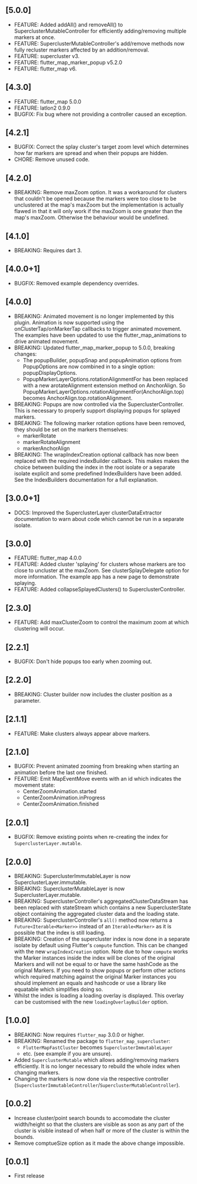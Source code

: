 ## [5.0.0]
- FEATURE: Added addAll() and removeAll() to SuperclusterMutableController for
  efficiently adding/removing multiple markers at once.
- FEATURE: SuperclusterMutableController's add/remove methods now fully
  recluster markers affected by an addition/removal.
- FEATURE: supercluster v3.
- FEATURE: flutter_map_marker_popup v5.2.0
- FEATURE: flutter_map v6.

## [4.3.0]

- FEATURE: flutter_map 5.0.0
- FEATURE: latlon2 0.9.0
- BUGFIX: Fix bug where not providing a controller caused an exception.

## [4.2.1]

- BUGFIX: Correct the splay cluster's target zoom level which determines how
  far markers are spread and when their popups are hidden.
- CHORE: Remove unused code.

## [4.2.0]

- BREAKING: Remove maxZoom option. It was a workaround for clusters that
  couldn't be opened because the markers were too close to be unclustered at
  the map's maxZoom but the implementation is actually flawed in that it will
  only work if the maxZoom is one greater than the map's maxZoom. Otherwise the
  behaviour would be undefined.

## [4.1.0]

- BREAKING: Requires dart 3.

## [4.0.0+1]

- BUGFIX: Removed example dependency overrides.

## [4.0.0]

- BREAKING: Animated movement is no longer implemented by this plugin.
  Animation is now supported using the onClusterTap/onMarkerTap callbacks to
  trigger animated movement. The examples have been updated to use the
  flutter_map_animations to drive animated movement.
- BREAKING: Updated flutter_map_marker_popup to 5.0.0, breaking changes:
  - The popupBuilder, popupSnap and popupAnimation options from PopupOptions
    are now combined in to a single option: popupDisplayOptions.
  - PopupMarkerLayerOptions.rotationAlignmentFor has been replaced with a new
    arotateAlignment extension method on AnchorAlign. So
    PopupMarkerLayerOptions.rotationAlignmentFor(AnchorAlign.top) becomes
    AnchorAlign.top.rotationAlignment.
- BREAKING: Popups are now controlled via the SuperclusterController. This is
  necessary to properly support displaying popups for splayed markers.
- BREAKING: The following marker rotation options have been removed, they
  should be set on the markers themselves:
  - markerRotate
  - markerRotateAlignment
  - markerAnchorAlign
- BREAKING: The wrapIndexCreation optional callback has now been replaced with
  the required indexBuilder callback. This makes makes the choice between
  building the index in the root isolate or a separate isolate explicit and
  some predefined IndexBuilders have been added. See the IndexBuilders
  documentation for a full explanation.

## [3.0.0+1]

- DOCS: Improved the SuperclusterLayer clusterDataExtractor documentation to
        warn about code which cannot be run in a separate isolate.

## [3.0.0]

- FEATURE: flutter_map 4.0.0
- FEATURE: Added cluster 'splaying' for clusters whose markers are too close to
           uncluster at the maxZoom. See clusterSplayDelegate option for more
           information. The example app has a new page to demonstrate splaying.
- FEATURE: Added collapseSplayedClusters() to SuperclusterController. 

## [2.3.0]

- FEATURE: Add maxClusterZoom to control the maximum zoom at which clustering
  will occur.

## [2.2.1]

- BUGFIX: Don't hide popups too early when zooming out.

## [2.2.0]

- BREAKING: Cluster builder now includes the cluster position as a parameter.

## [2.1.1]

- FEATURE: Make clusters always appear above markers.

## [2.1.0]

- BUGFIX: Prevent animated zooming from breaking when starting an animation
  before the last one finished.
- FEATURE: Emit MapEventMove events with an id which indicates the movement
  state:
    - CenterZoomAnimation.started
    - CenterZoomAnimation.inProgress
    - CenterZoomAnimation.finished

## [2.0.1]

- BUGFIX: Remove existing points when re-creating the index for
  `SuperclusterLayer.mutable`.

## [2.0.0]

- BREAKING: SuperclusterImmutableLayer is now SuperclusterLayer.immutable.
- BREAKING: SuperclusterMutableLayer is now SuperclusterLayer.mutable.
- BREAKING: SuperclusterController's aggregatedClusterDataStream has been
  replaced with stateStream which contains a new SuperclusterState object
  containing the aggregated cluster data and the loading state.
- BREAKING: SuperclusterController's `all()` method now returns a
  `Future<Iterable<Marker>>` instead of an `Iterable<Marker>` as it is possible
  that the index is still loading.
- BREAKING: Creation of the supercluster index is now done in a separate isolate
  by default using Flutter's `compute` function. This can be changed with the
  new `wrapIndexCreation` option. Note due to how `compute` works the Marker
  instances inside the index will be clones of the original Markers and will not
  be equal to or have the same hashCode as the original Markers. If you need to
  show popups or perform other actions which required matching against the
  original Marker instances you should implement an equals and hashcode or use a
  library like equatable which simplifies doing so.
- Whilst the index is loading a loading overlay is displayed. This overlay can
  be customised with the new `loadingOverlayBuilder` option.

## [1.0.0]

- BREAKING: Now requires `flutter_map` 3.0.0 or higher.
- BREAKING: Renamed the package to `flutter_map_supercluster`:
    - `FlutterMapFastCluster` becomes `SuperclusterImmutableLayer`
    - etc. (see example if you are unsure).
- Added `SuperclusterMutable` which allows adding/removing markers efficiently.
  It is no longer necessary to rebuild the whole index when changing markers.
- Changing the markers is now done via the respective controller
  (`SuperclusterImmutableController`/`SuperclusterMutableController`).

## [0.0.2]

- Increase cluster/point search bounds to accomodate the cluster width/height so
  that the clusters are visible as soon as any part of the cluster is visible
  instead of when half or more of the cluster is within the bounds.
- Remove comptueSize option as it made the above change impossible.

## [0.0.1]

- First release
